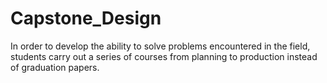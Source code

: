 # Capstone_Design
In order to develop the ability to solve problems encountered in the field, students carry out a series of courses from planning to production instead of graduation papers.
